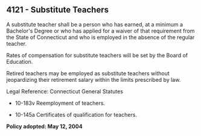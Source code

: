 ## 4121 - Substitute Teachers

A substitute teacher shall be a person who has earned, at a minimum a Bachelor's Degree or who has applied for a waiver of that requirement from the State of Connecticut and who is employed in the absence of the regular teacher.

Rates of compensation for substitute teachers will be set by the Board of Education.

Retired teachers may be employed as substitute teachers without jeopardizing their retirement salary within the limits prescribed by law.

Legal Reference:  Connecticut General Statutes

* 10-183v Reemployment of teachers.

* 10-145a Certificates of qualification for teachers.

**Policy adopted:  May 12, 2004**

